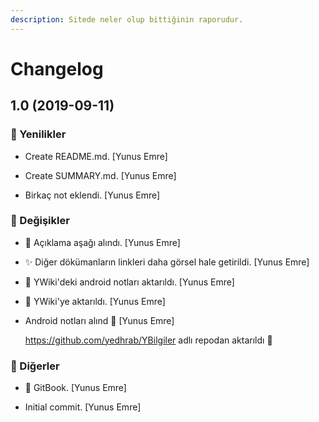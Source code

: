 ```yaml
---
description: Sitede neler olup bittiğinin raporudur.
---
```


# Changelog


## 1.0 (2019-09-11)

### 🚀 Yenilikler

* Create README.md. [Yunus Emre]

* Create SUMMARY.md. [Yunus Emre]

* Birkaç not eklendi. [Yunus Emre]

### 🌌 Değişikler

* 🗼 Açıklama aşağı alındı. [Yunus Emre]

* ✨ Diğer dökümanların linkleri daha görsel hale getirildi. [Yunus Emre]

* 📖 YWiki'deki android notları aktarıldı. [Yunus Emre]

* 📖 YWiki'ye aktarıldı. [Yunus Emre]

* Android notları alınd 🤗 [Yunus Emre]

  https://github.com/yedhrab/YBilgiler adlı repodan aktarıldı 🚀

### 📡 Diğerler

* 📖 GitBook. [Yunus Emre]

* Initial commit. [Yunus Emre]


